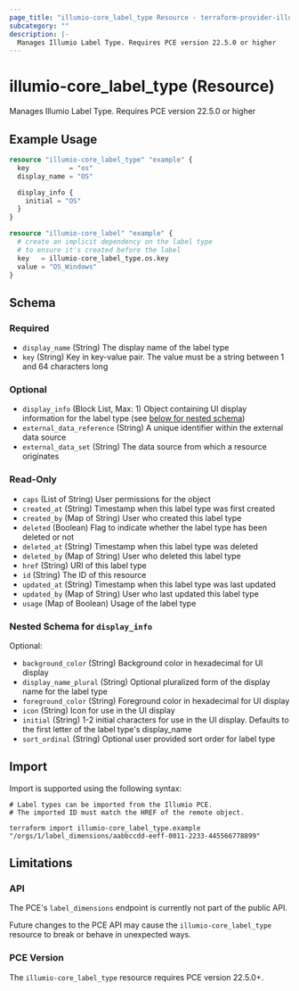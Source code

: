```yaml
---
page_title: "illumio-core_label_type Resource - terraform-provider-illumio-core"
subcategory: ""
description: |-
  Manages Illumio Label Type. Requires PCE version 22.5.0 or higher
---
```


# illumio-core_label_type (Resource)

Manages Illumio Label Type. Requires PCE version 22.5.0 or higher

## Example Usage

```terraform
resource "illumio-core_label_type" "example" {
  key          = "os"
  display_name = "OS"

  display_info {
    initial = "OS"
  }
}

resource "illumio-core_label" "example" {
  # create an implicit dependency on the label type
  # to ensure it's created before the label
  key   = illumio-core_label_type.os.key
  value = "OS_Windows"
}
```

<!-- schema generated by tfplugindocs -->
## Schema

### Required

- `display_name` (String) The display name of the label type
- `key` (String) Key in key-value pair. The value must be a string between 1 and 64 characters long

### Optional

- `display_info` (Block List, Max: 1) Object containing UI display information for the label type (see [below for nested schema](#nestedblock--display_info))
- `external_data_reference` (String) A unique identifier within the external data source
- `external_data_set` (String) The data source from which a resource originates

### Read-Only

- `caps` (List of String) User permissions for the object
- `created_at` (String) Timestamp when this label type was first created
- `created_by` (Map of String) User who created this label type
- `deleted` (Boolean) Flag to indicate whether the label type has been deleted or not
- `deleted_at` (String) Timestamp when this label type was deleted
- `deleted_by` (Map of String) User who deleted this label type
- `href` (String) URI of this label type
- `id` (String) The ID of this resource
- `updated_at` (String) Timestamp when this label type was last updated
- `updated_by` (Map of String) User who last updated this label type
- `usage` (Map of Boolean) Usage of the label type

<a id="nestedblock--display_info"></a>
### Nested Schema for `display_info`

Optional:

- `background_color` (String) Background color in hexadecimal for UI display
- `display_name_plural` (String) Optional pluralized form of the display name for the label type
- `foreground_color` (String) Foreground color in hexadecimal for UI display
- `icon` (String) Icon for use in the UI display
- `initial` (String) 1-2 initial characters for use in the UI display. Defaults to the first letter of the label type's display_name
- `sort_ordinal` (String) Optional user provided sort order for label type

## Import

Import is supported using the following syntax:
```shell
# Label types can be imported from the Illumio PCE.
# The imported ID must match the HREF of the remote object.

terraform import illumio-core_label_type.example "/orgs/1/label_dimensions/aabbccdd-eeff-0011-2233-445566778899"
```

## Limitations

### API

The PCE's `label_dimensions` endpoint is currently not part of the public API.

Future changes to the PCE API may cause the `illumio-core_label_type` resource to break or behave in unexpected ways.

### PCE Version

The `illumio-core_label_type` resource requires PCE version 22.5.0+.
